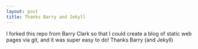 ```yaml
---
layout: post
title: Thanks Barry and Jekyll
---
```

I forked this repo from Barry Clark so that I could create a blog of static web pages via git, and it was super easy to do! Thanks Barry (and Jekyll) 

